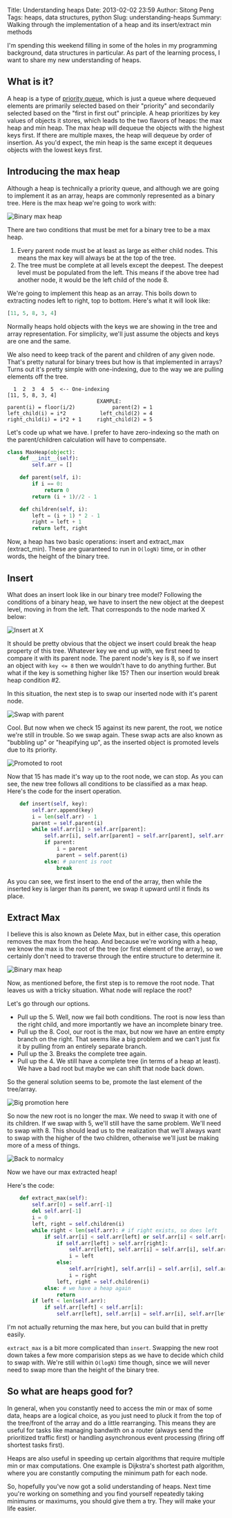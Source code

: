 Title: Understanding heaps
Date: 2013-02-02 23:59
Author: Sitong Peng
Tags: heaps, data structures, python
Slug: understanding-heaps
Summary: Walking through the implementation of a heap and its insert/extract min methods

I'm spending this weekend filling in some of the holes in my programming background, data structures in particular. As part of the learning process, I want to share my new understanding of heaps.

What is it?
-----------
A heap is a type of [priority queue](http://en.wikipedia.org/wiki/Priority_queue), which is just a queue where dequeued elements are primarily selected based on their "priority" and secondarily selected based on the "first in first out" principle. A heap prioritizes by key values of objects it stores, which leads to the two flavors of heaps: the max heap and min heap. The max heap will dequeue the objects with the highest keys first. If there are multiple maxes, the heap will dequeue by order of insertion. As you'd expect, the min heap is the same except it dequeues objects with the lowest keys first.

Introducing the max heap
------------------------
Although a heap is technically a priority queue, and although we are going to implement it as an array, heaps are commonly represented as a binary tree. Here is the max heap we're going to work with:

![Binary max heap](http://upload.wikimedia.org/wikipedia/commons/thumb/1/1c/Heap_delete_step0.svg/500px-Heap_delete_step0.svg.png)

There are two conditions that must be met for a binary tree to be a max heap.

1. Every parent node must be at least as large as either child nodes. This means the max key will always be at the top of the tree.
2. The tree must be complete at all levels except the deepest. The deepest level must be populated from the left. This means if the above tree had another node, it would be the left child of the node 8.

We're going to implement this heap as an array. This boils down to extracting nodes left to right, top to bottom. Here's what it will look like:
```python
[11, 5, 8, 3, 4]
```
<span id="note">Normally heaps hold objects with the keys we are showing in the tree and array representation. For simplicity, we'll just assume the objects and keys are one and the same.</span>

We also need to keep track of the parent and children of any given node. That's pretty natural for binary trees but how is that implemented in arrays? Turns out it's pretty simple with one-indexing, due to the way we are pulling elements off the tree.
```
  1  2  3  4  5  <-- One-indexing
[11, 5, 8, 3, 4]
                             EXAMPLE:
parent(i) = floor(i/2)            parent(2) = 1
left_child(i) = i*2           left_child(2) = 4
right_child(i) = i*2 + 1     right_child(2) = 5
```
Let's code up what we have. I prefer to have zero-indexing so the math on the parent/children calculation will have to compensate.
```python
class MaxHeap(object):
    def __init__(self):
        self.arr = []

    def parent(self, i):
        if i == 0:
            return 0
        return (i + 1)//2 - 1

    def children(self, i):
        left = (i + 1) * 2 - 1
        right = left + 1
        return left, right
```
Now, a heap has two basic operations: insert and extract_max (extract_min). These are guaranteed to run in `O(logN)` time, or in other words, the height of the binary tree.

Insert
------
What does an insert look like in our binary tree model? Following the conditions of a binary heap, we have to insert the new object at the deepest level, moving in from the left. That corresponds to the node marked X below:

![Insert at X](http://upload.wikimedia.org/wikipedia/commons/thumb/a/ac/Heap_add_step1.svg/500px-Heap_add_step1.svg.png)

It should be pretty obvious that the object we insert could break the heap property of this tree. Whatever key we end up with, we first need to compare it with its parent node. The parent node's key is 8, so if we insert an object with `key <= 8` then we wouldn't have to do anything further. But what if the key is something higher like 15? Then our insertion would break heap condition #2.

In this situation, the next step is to swap our inserted node with it's parent node. 

![Swap with parent](http://upload.wikimedia.org/wikipedia/commons/thumb/1/16/Heap_add_step2.svg/500px-Heap_add_step2.svg.png)

Cool. But now when we check 15 against its new parent, the root, we notice we're still in trouble. So we swap again. These swap acts are also known as "bubbling up" or "heapifying up", as the inserted object is promoted levels due to its priority.

![Promoted to root](http://upload.wikimedia.org/wikipedia/commons/thumb/5/51/Heap_add_step3.svg/500px-Heap_add_step3.svg.png)

Now that 15 has made it's way up to the root node, we can stop. As you can see, the new tree follows all conditions to be classified as a max heap. Here's the code for the insert operation.
```python
    def insert(self, key):
        self.arr.append(key)
        i = len(self.arr) - 1
        parent = self.parent(i)
        while self.arr[i] > self.arr[parent]:
            self.arr[i], self.arr[parent] = self.arr[parent], self.arr[i]
            if parent:
                i = parent
                parent = self.parent(i)
            else: # parent is root
                break
```
As you can see, we first insert to the end of the array, then while the inserted key is larger than its parent, we swap it upward until it finds its place.

Extract Max
-----------
I believe this is also known as Delete Max, but in either case, this operation removes the max from the heap. And because we're working with a heap, we know the max is the root of the tree (or first element of the array), so we certainly don't need to traverse through the entire structure to determine it.

![Binary max heap](http://upload.wikimedia.org/wikipedia/commons/thumb/1/1c/Heap_delete_step0.svg/500px-Heap_delete_step0.svg.png)

Now, as mentioned before, the first step is to remove the root node. That leaves us with a tricky situation. What node will replace the root?

Let's go through our options.

* Pull up the 5. Well, now we fail both conditions. The root is now less than the right child, and more importantly we have an incomplete binary tree.
* Pull up the 8. Cool, our root is the max, but now we have an entire empty branch on the right. That seems like a big problem and we can't just fix it by pulling from an entirely separate branch.
* Pull up the 3. Breaks the complete tree again.
* Pull up the 4. We still have a complete tree (in terms of a heap at least). We have a bad root but maybe we can shift that node back down.

So the general solution seems to be, promote the last element of the tree/array.

![Big promotion here](http://upload.wikimedia.org/wikipedia/commons/thumb/e/ee/Heap_remove_step1.svg/500px-Heap_remove_step1.svg.png)

So now the new root is no longer the max. We need to swap it with one of its children. If we swap with 5, we'll still have the same problem. We'll need to swap with 8. This should lead us to the realization that we'll always want to swap with the higher of the two children, otherwise we'll just be making more of a mess of things.

![Back to normalcy](http://upload.wikimedia.org/wikipedia/commons/thumb/2/22/Heap_remove_step2.svg/500px-Heap_remove_step2.svg.png)

Now we have our max extracted heap!

Here's the code:
```python
    def extract_max(self):
        self.arr[0] = self.arr[-1]
        del self.arr[-1]
        i = 0
        left, right = self.children(i)
        while right < len(self.arr): # if right exists, so does left
            if self.arr[i] < self.arr[left] or self.arr[i] < self.arr[right]:
                if self.arr[left] > self.arr[right]:
                    self.arr[left], self.arr[i] = self.arr[i], self.arr[left]
                    i = left
                else:
                    self.arr[right], self.arr[i] = self.arr[i], self.arr[right]
                    i = right
                left, right = self.children(i)
            else: # we have a heap again
                return
        if left < len(self.arr):
            if self.arr[left] < self.arr[i]:
                self.arr[left], self.arr[i] = self.arr[i], self.arr[left]
```
<span id="note">I'm not actually returning the max here, but you can build that in pretty easily.</span>

`extract_max` is a bit more complicated than `insert`. Swapping the new root down takes a few more comparision steps as we have to decide which child to swap with. We're still within `O(logN)` time though, since we will never need to swap more than the height of the binary tree.

So what are heaps good for?
---------------------------
In general, when you constantly need to access the min or max of some data, heaps are a logical choice, as you just need to pluck it from the top of the tree/front of the array and do a little rearranging. This means they are useful for tasks like managing bandwith on a router (always send the prioritized traffic first) or handling asynchronous event processing (firing off shortest tasks first).

Heaps are also useful in speeding up certain algorithms that require multiple min or max computations. One example is Dijkstra's shortest path algorithm, where you are constantly computing the minimum path for each node.

So, hopefully you've now got a solid understanding of heaps. Next time you're working on something and you find yourself repeatedly taking minimums or maximums, you should give them a try. They will make your life easier.
 
